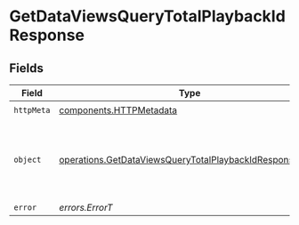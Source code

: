 # GetDataViewsQueryTotalPlaybackIdResponse


## Fields

| Field                                                                                                                              | Type                                                                                                                               | Required                                                                                                                           | Description                                                                                                                        |
| ---------------------------------------------------------------------------------------------------------------------------------- | ---------------------------------------------------------------------------------------------------------------------------------- | ---------------------------------------------------------------------------------------------------------------------------------- | ---------------------------------------------------------------------------------------------------------------------------------- |
| `httpMeta`                                                                                                                         | [components.HTTPMetadata](../../models/components/httpmetadata.md)                                                                 | :heavy_check_mark:                                                                                                                 | N/A                                                                                                                                |
| `object`                                                                                                                           | [operations.GetDataViewsQueryTotalPlaybackIdResponseBody](../../models/operations/getdataviewsquerytotalplaybackidresponsebody.md) | :heavy_minus_sign:                                                                                                                 | A single Metric object with the viewCount and playtimeMins metrics.                                                                |
| `error`                                                                                                                            | *errors.ErrorT*                                                                                                                    | :heavy_minus_sign:                                                                                                                 | Error                                                                                                                              |